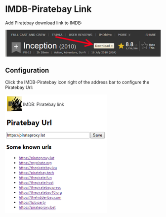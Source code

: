 IMDB-Piratebay Link
===================

Add Piratebay download link to IMDB:

![Oh my, is that even legal](imdb-piratebay.png)


## Configuration

Click the IMDB-Piratebay icon right of the address bar to configure the Piratebay Url:

![Piratebay url configuration](options.png)
